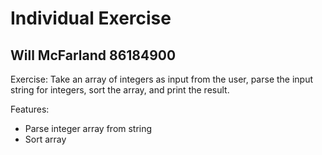 # Individual Exercise

## Will McFarland 86184900

Exercise: Take an array of integers as input from the user, parse the input string for integers, sort the array, and print the result.

Features:

- Parse integer array from string
- Sort array
